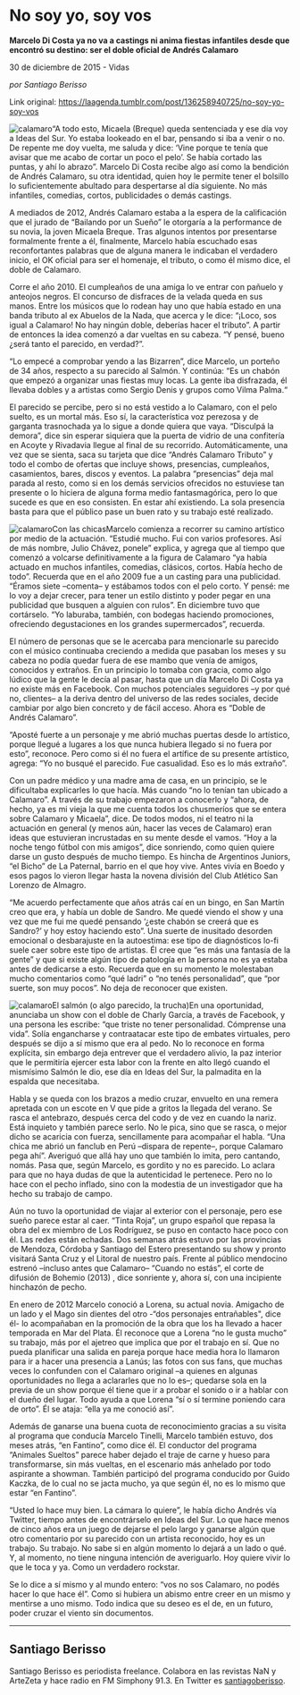 # No soy yo, soy vos

**Marcelo Di Costa ya no va a castings ni anima fiestas infantiles desde que encontró su destino: ser el doble oficial de Andrés Calamaro**

30 de diciembre de 2015 - Vidas

_por Santiago Berisso_

Link original: https://laagenda.tumblr.com/post/136258940725/no-soy-yo-soy-vos

![calamaro](https://64.media.tumblr.com/726109389b90c0b831f73562be52946b/tumblr_inline_pjzyznwHEX1t6q87u_500.jpg)“A todo esto, Micaela (Breque) queda sentenciada y ese día voy a Ideas del Sur. Yo estaba lookeado en el bar, pensando si iba a venir o no. De repente me doy vuelta, me saluda y dice: ‘Vine porque te tenía que avisar que me acabo de cortar un poco el pelo’. Se había cortado las puntas, y ahí lo abrazo”. Marcelo Di Costa recibe algo así como la bendición de Andrés Calamaro, su otra identidad, quien hoy le permite tener el bolsillo lo suficientemente abultado para despertarse al día siguiente. No más infantiles, comedias, cortos, publicidades o demás castings.


A mediados de 2012, Andrés Calamaro estaba a la espera de la calificación que el jurado de “Bailando por un Sueño” le otorgaría a la performance de su novia, la joven Micaela Breque. Tras algunos intentos por presentarse formalmente frente a él, finalmente, Marcelo había escuchado esas reconfortantes palabras que de alguna manera le indicaban el verdadero inicio, el OK oficial para ser el homenaje, el tributo, o como él mismo dice, el doble de Calamaro.


Corre el año 2010. El cumpleaños de una amiga lo ve entrar con pañuelo y anteojos negros. El concurso de disfraces de la velada queda en sus manos. Entre los músicos que lo rodean hay uno que había estado en una banda tributo al ex Abuelos de la Nada, que acerca y le dice: “¡Loco, sos igual a Calamaro! No hay ningún doble, deberías hacer el tributo”. A partir de entonces la idea comenzó a dar vueltas en su cabeza. “Y pensé, bueno ¿será tanto el parecido, en verdad?”.


“Lo empecé a comprobar yendo a las Bizarren”, dice Marcelo, un porteño de 34 años, respecto a su parecido al Salmón. Y continúa: “Es un chabón que empezó a organizar unas fiestas muy locas. La gente iba disfrazada, él llevaba dobles y a artistas como Sergio Denis y grupos como Vilma Palma.“


El parecido se percibe, pero si no está vestido a lo Calamaro, con el pelo suelto, es un mortal más. Eso sí, la característica voz perezosa y de garganta trasnochada ya lo sigue a donde quiera que vaya. “Disculpá la demora”, dice sin esperar siquiera que la puerta de vidrio de una confitería en Acoyte y Rivadavia llegue al final de su recorrido. Automáticamente, una vez que se sienta, saca su tarjeta que dice “Andrés Calamaro Tributo” y todo el combo de ofertas que incluye shows, presencias, cumpleaños, casamientos, bares, discos y eventos. La palabra “presencias” deja mal parada al resto, como si en los demás servicios ofrecidos no estuviese tan presente o lo hiciera de alguna forma medio fantasmagórica, pero lo que sucede es que en eso consisten. En estar ahí existiendo. La sola presencia basta para que el público pase un buen rato y su trabajo esté realizado.


![calamaro](https://64.media.tumblr.com/726109389b90c0b831f73562be52946b/tumblr_inline_pjzyznwHEX1t6q87u_500.jpg)Con las chicasMarcelo comienza a recorrer su camino artístico por medio de la actuación. “Estudié mucho. Fui con varios profesores. Así de más nombre, Julio Chávez, ponele” explica, y agrega que al tiempo que comenzó a volcarse definitivamente a la figura de Calamaro “ya había actuado 
 en muchos infantiles, comedias, clásicos, cortos. Había hecho de todo”. Recuerda que en el año 2009 fue a un casting para una publicidad. “Éramos siete –comenta– y estábamos todos con el pelo corto. Y pensé: me lo voy a dejar crecer, para tener un estilo distinto y poder pegar en una publicidad que busquen a alguien con rulos”. En diciembre tuvo que cortárselo. “Yo laburaba, también, con bodegas haciendo promociones, ofreciendo degustaciones en los grandes supermercados”, recuerda.
 

El número de personas que se le acercaba para mencionarle su parecido con el músico continuaba creciendo a medida que pasaban los meses y su cabeza no podía quedar fuera de ese mambo que venía de amigos, conocidos y extraños. En un principio lo tomaba con gracia, como algo lúdico que la gente le decía al pasar, hasta que un día Marcelo Di Costa ya no existe más en Facebook. Con muchos potenciales seguidores –y por qué no, clientes– a la deriva dentro del universo de las redes sociales, decide cambiar por algo bien concreto y de fácil acceso. Ahora es “Doble de Andrés Calamaro”.


“Aposté fuerte a un personaje y me abrió muchas puertas desde lo artístico, porque llegué a lugares a los que nunca hubiera llegado si no fuera por esto”, reconoce. Pero como si él no fuera el artífice de su presente artístico, agrega: “Yo no busqué el parecido. Fue casualidad. Eso es lo más extraño”.


Con un padre médico y una madre ama de casa, en un principio, se le dificultaba explicarles lo que hacía. Más cuando “no lo tenían tan ubicado a Calamaro”. A través de su trabajo empezaron a conocerlo y “ahora, de hecho, ya es mi vieja la que me cuenta todos los chusmeríos que se entera sobre Calamaro y Micaela”, dice. De todos modos, ni el teatro ni la actuación en general (y menos aún, hacer las veces de Calamaro) eran ideas que estuvieran incrustadas en su mente desde el vamos. “Hoy a la noche tengo fútbol con mis amigos”, dice sonriendo, como quien quiere darse un gusto después de mucho tiempo. Es hincha de Argentinos Juniors, “el Bicho” de La Paternal, barrio en el que hoy vive. Antes vivía en Boedo y esos pagos lo vieron llegar hasta la novena división del Club Atlético San Lorenzo de Almagro.


“Me acuerdo perfectamente que años atrás caí en un bingo, en San Martín creo que era, y había un doble de Sandro. Me quedé viendo el show y una vez que me fui me quedé pensando ‘¿este chabón se creerá que es Sandro?’ y hoy estoy haciendo esto”. Una suerte de inusitado desorden emocional o desbarajuste en la autoestima: ese tipo de diagnósticos lo-fi suele caer sobre este tipo de artistas. Él cree que “es más una fantasía de la gente” y que si existe algún tipo de patología en la persona no es ya estaba antes de dedicarse a esto. Recuerda que en su momento le molestaban mucho comentarios como “qué ladri” o “no tenés personalidad”, que “por suerte, son muy pocos”. No deja de reconocer que existen.


![calamaro](https://64.media.tumblr.com/ed3cddcca414b52717a5ee2dde5f450c/tumblr_inline_pjzyznYf5s1t6q87u_500.jpg)El salmón (o algo parecido, la trucha)En una oportunidad, anunciaba un show con el doble de Charly García, a través de Facebook, y una persona les escribe: “que triste no tener personalidad. Cómprense una vida”. Solía engancharse y contraatacar este tipo de embates virtuales, pero después se dijo a sí mismo que era al pedo. No lo reconoce en forma explícita, sin embargo deja entrever que el verdadero alivio, la paz interior que le permitiría ejercer esta labor con la frente en alto llegó cuando el mismísimo Salmón le dio, ese día en Ideas del Sur, la palmadita en la espalda que necesitaba.


Habla y se queda con los brazos a medio cruzar, envuelto en una remera apretada con un escote en V que pide a gritos la llegada del verano. Se rasca el antebrazo, después cerca del codo y de vez en cuando la nariz. Está inquieto y también parece serlo. No le pica, sino que se rasca, o mejor dicho se acaricia con fuerza, sencillamente para acompañar el habla. “Una chica me abrió un fanclub en Perú –dispara de repente–, porque Calamaro pega ahí”. Averiguó que allá hay uno que también lo imita, pero cantando, nomás. Pasa que, según Marcelo, es gordito y no es parecido. Lo aclara para que no haya dudas de que la autenticidad le pertenece. Pero no lo hace con el pecho inflado, sino con la modestia de un investigador que ha hecho su trabajo de campo.


Aún no tuvo la oportunidad de viajar al exterior con el personaje, pero ese sueño parece estar al caer. “Tinta Roja”, un grupo español que repasa la obra del ex miembro de Los Rodríguez, se puso en contacto hace poco con él. Las redes están echadas. Dos semanas atrás estuvo por las provincias de Mendoza, Córdoba y Santiago del Estero presentando su show y pronto visitará Santa Cruz y el Litoral de nuestro país. Frente al público mendocino estrenó –incluso antes que Calamaro– “Cuando no estás”, el corte de difusión de Bohemio (2013) , dice sonriente y, ahora sí, con una incipiente hinchazón de pecho.


En enero de 2012 Marcelo conoció a Lorena, su actual novia. Amigacho de un lado y el Mago sin dientes del otro -“dos personajes entrañables", dice él- lo acompañaban en la promoción de la obra que los ha llevado a hacer temporada en Mar del Plata. Él reconoce que a Lorena “no le gusta mucho” su trabajo, más por el ajetreo que implica que por el trabajo en sí. Que no pueda planificar una salida en pareja porque hace media hora lo llamaron para ir a hacer una presencia a Lanús; las fotos con sus fans, que muchas veces lo confunden con el Calamaro original –a quienes en algunas oportunidades no llega a aclararles que no lo es–; quedarse sola en la previa de un show porque él tiene que ir a probar el sonido o ir a hablar con el dueño del lugar. Todo ayuda a que Lorena “sí o sí termine poniendo cara de orto”. Él se ataja: “ella ya me conoció así”.


Además de ganarse una buena cuota de reconocimiento gracias a su visita al programa que conducía Marcelo Tinelli, Marcelo también estuvo, dos meses atrás, “en Fantino”, como dice él. El conductor del programa “Animales Sueltos” parece haber dejado el traje de carne y hueso para transformarse, sin más vueltas, en el escenario más anhelado por todo aspirante a showman. También participó del programa conducido por Guido Kaczka, de lo cual no se jacta mucho, ya que según él, no es lo mismo que estar “en Fantino”.


“Usted lo hace muy bien. La cámara lo quiere”, le había dicho Andrés vía Twitter, tiempo antes de encontrárselo en Ideas del Sur. Lo que hace menos de cinco años era un juego de dejarse el pelo largo y ganarse algún que otro comentario por su parecido con un artista reconocido, hoy es un trabajo. Su trabajo. No sabe si en algún momento lo dejará a un lado o qué. Y, al momento, no tiene ninguna intención de averiguarlo. Hoy quiere vivir lo que le toca y ya. Como un verdadero rockstar.


Se lo dice a sí mismo y al mundo entero: “vos no sos Calamaro, no podés hacer lo que hace él”. Como si hubiera un abismo entre creer en un mismo y mentirse a uno mismo. Todo indica que su deseo es el de, en un futuro, poder cruzar el viento sin documentos.




---

Santiago Berisso
----------------

Santiago Berisso es periodista freelance. Colabora en las revistas NaN y ArteZeta y hace radio en FM Simphony 91.3. En Twitter es [santiagoberisso](https://twitter.com/santiagoberisso). 

